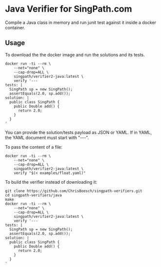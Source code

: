 # Java Verifier for SingPath.com

Compile a Java class in memory and run junit test against it inside a docker
container.

## Usage

To download the the docker image and run the solutions and its tests.

```shell
docker run -ti --rm \
	--net="none" \
	--cap-drop=ALL \
	singpath/verifier2-java:latest \
	verify '---
tests: |
  SingPath sp = new SingPath();
  assertEquals(2.0, sp.add());
solution: |
  public class SingPath {
    public Double add() {
      return 2.0;
    }
  }
'
```

You can provide the solution/tests payload as JSON or YAML. If in YAML, the
YAML document must start with "---".

To pass the content of a file:
```shell
docker run -ti --rm \
	--net="none" \
	--cap-drop=ALL \
	singpath/verifier2-java:latest \
	verify "$(< examples/float.yaml)"
```

To build the verifier instead of downloading it:
```shell
git clone https://github.com/ChrisBoesch/singpath-verifiers.git
cd singpath-verifiers/java
make
docker run -ti --rm \
	--net="none" \
	--cap-drop=ALL \
	singpath/verifier2-java:latest \
	verify '---
tests: |
  SingPath sp = new SingPath();
  assertEquals(2.0, sp.add());
solution: |
  public class SingPath {
    public Double add() {
      return 2.0;
    }
  }
'
```